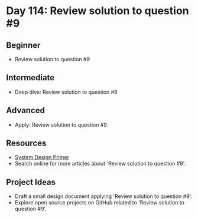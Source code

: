 # Day 114: Review solution to question #9

## Beginner
- Review solution to question #9

## Intermediate
- Deep dive: Review solution to question #9

## Advanced
- Apply: Review solution to question #9

## Resources
- [System Design Primer](https://github.com/donnemartin/system-design-primer/search?q=Review+solution+to+question+%239)
- Search online for more articles about 'Review solution to question #9'.

## Project Ideas
- Draft a small design document applying 'Review solution to question #9'.
- Explore open source projects on GitHub related to 'Review solution to question #9'.
